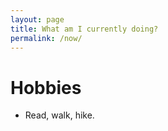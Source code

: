 ```yaml
---
layout: page
title: What am I currently doing?
permalink: /now/
---
```

# Hobbies
- Read, walk, hike.
